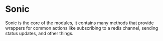 # Sonic

Sonic is the core of the modules, it contains many methods that provide wrappers for common actions like subscribing to a redis channel, sending status updates, and other things.
